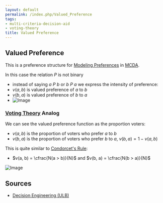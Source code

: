 ```yaml
---
layout: default
permalink: /index.php/Valued_Preference
tags:
- multi-criteria-decision-aid
- voting-theory
title: Valued Preference
---
```

## Valued Preference
This is a preference structure for [Modeling Preferences](Modeling_Preferences) in [MCDA](MCDA).


In this case the relation $P$ is not binary
- instead of saying $a \ P \ b$ or $b \ P \ a$ we express the intensity of preference:
- $v(a, b)$ is valued preference of $a$ to $b$ 
- $v(b, a)$ is valued preference of $b$ to $a$ 
- <img src="https://raw.github.com/alexeygrigorev/wiki-figures/master/ulb/de/mcda/valued-pref.png" alt="Image">

### [Voting Theory](Voting_Theory) Analog
We can see the valued preference function as the proportion voters:
- $v(a, b)$ is the proportion of voters who prefer $a$ to $b$ 
- $v(b, a)$ is the proportion of voters who prefer $b$ to $a$, $v(b, a) = 1 - v(a, b)$

This is quite similar to [Condorcet's Rule](Condorcet's_Rule):
- $v(a, b) = \cfrac{N(a > b)}{N}$ and $v(b, a) = \cfrac{N(b > a)}{N}$

<img src="https://raw.github.com/alexeygrigorev/wiki-figures/master/ulb/de/mcda/graph-3.png" alt="Image">


## Sources
- [Decision Engineering (ULB)](Decision_Engineering_(ULB))
